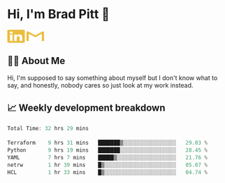# Hi, I'm Brad Pitt 👋


<a href="https://www.linkedin.com/in/mathias-mauraisin/" target="blank"><img align="center" src="./icons/linkedin.svg" alt="https://www.linkedin.com/in/mathias-mauraisin/" height="30" width="40" /></a>
<a href="mailto:mathias.mauraisin.pro@gmail.com" target="blank"><img align="center" src="./icons/gmail.svg" alt="redrew" height="30" width="40" /></a>




<!-- ![snap](images/Snap_dark.png?raw=true) -->
<!-- ![snap](images/Snap_dark_bg.png?raw=true) -->


<!-- [![My Skills](https://skillicons.dev/icons?i=c,cpp,html,css,js,ts,)](https://skillicons.dev) -->

## 🙋‍♂️&nbsp;About Me

Hi, I'm supposed to say something about myself but I don't know what to say, and honestly, nobody cares so just look at my work instead.

## 📈&nbsp;Weekly development breakdown

<!-- [![mamaurai's 42 stats](https://badge42.vercel.app/api/v2/cl1l4qz93000609l4yixitcl4/stats?cursusId=21&coalitionId=45)](https://github.com/JaeSeoKim/badge42) -->





<!--START_SECTION:waka-->

```rust
Total Time: 32 hrs 29 mins

Terraform    9 hrs 31 mins   ███████▒░░░░░░░░░░░░░░░░░   29.03 %
Python       9 hrs 19 mins   ███████░░░░░░░░░░░░░░░░░░   28.45 %
YAML         7 hrs 7 mins    █████▒░░░░░░░░░░░░░░░░░░░   21.76 %
netrw        1 hr 39 mins    █▒░░░░░░░░░░░░░░░░░░░░░░░   05.07 %
HCL          1 hr 33 mins    █▒░░░░░░░░░░░░░░░░░░░░░░░   04.74 %
```

<!--END_SECTION:waka-->


